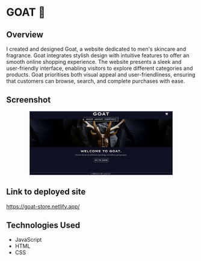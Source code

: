 # GOAT :goat:

## Overview

I created and designed Goat, a website dedicated to men's skincare and fragrance. Goat integrates stylish design with intuitive features to offer an smooth online shopping experience. The website presents a sleek and user-friendly interface, enabling visitors to explore different categories and products. Goat prioritises both visual appeal and user-friendliness, ensuring that customers can browse, search, and complete purchases with ease.

## Screenshot

<p align="center">
  <img src="/assets/images/goat-screenshot.jpg" width="380" title="screenshot of application">
</p>

## Link to deployed site

https://goat-store.netlify.app/

## Technologies Used

- JavaScript
- HTML
- CSS

